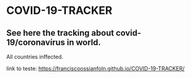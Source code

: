 # COVID-19-TRACKER
## See here the tracking about covid-19/coronavírus in world.
All countries inffected.

link to teste: https://franciscoossianfoln.github.io/COVID-19-TRACKER/
